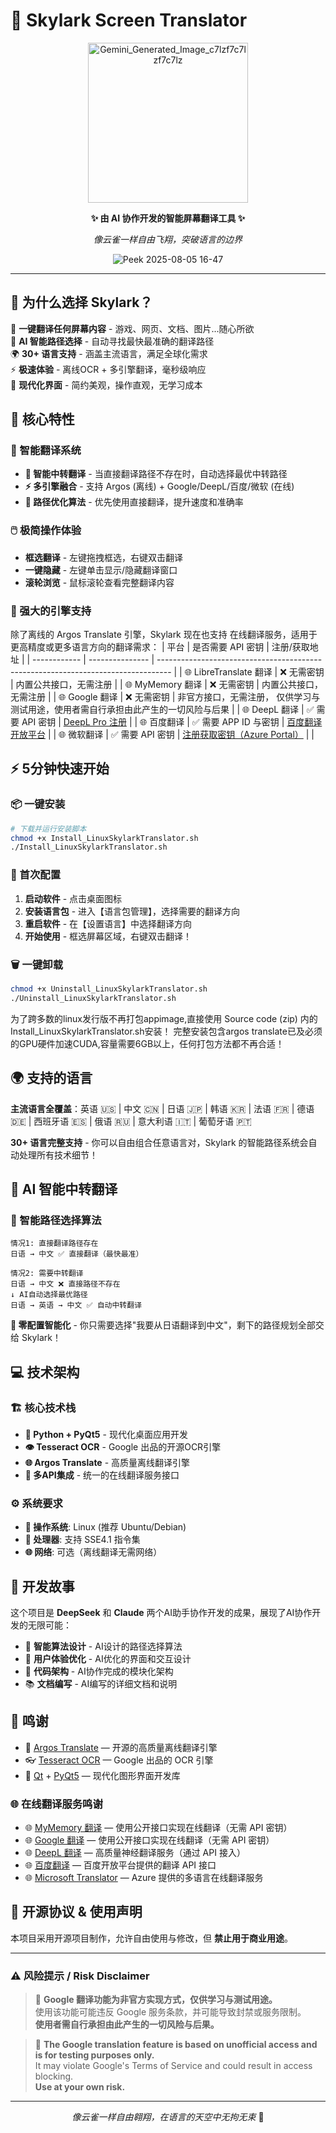 # 🚀 Skylark Screen Translator

<div align="center">

<img width="256" height="256" alt="Gemini_Generated_Image_c7lzf7c7lzf7c7lz" src="https://github.com/user-attachments/assets/695a5db9-c9c2-433c-984b-6aa2331d60dc" />


**✨ 由 AI 协作开发的智能屏幕翻译工具 ✨**

*像云雀一样自由飞翔，突破语言的边界*


![Peek 2025-08-05 16-47](https://github.com/user-attachments/assets/16277763-32dc-4d8e-9b62-36033055ed17)






</div>

---

## 🌟 为什么选择 Skylark？

🎯 **一键翻译任何屏幕内容** - 游戏、网页、文档、图片...随心所欲  
🧠 **AI 智能路径选择** - 自动寻找最快最准确的翻译路径  
🌍 **30+ 语言支持** - 涵盖主流语言，满足全球化需求  
⚡ **极速体验** - 离线OCR + 多引擎翻译，毫秒级响应  
🎨 **现代化界面** - 简约美观，操作直观，无学习成本  



## 🚀 核心特性

### 🎯 智能翻译系统
- **🔄 智能中转翻译** - 当直接翻译路径不存在时，自动选择最优中转路径
- **⚡ 多引擎融合** - 支持 Argos (离线) + Google/DeepL/百度/微软 (在线)
- **🧠 路径优化算法** - 优先使用直接翻译，提升速度和准确率

### 🖱️ 极简操作体验
- **框选翻译** - 左键拖拽框选，右键双击翻译
- **一键隐藏** - 左键单击显示/隐藏翻译窗口
- **滚轮浏览** - 鼠标滚轮查看完整翻译内容

### 🔧 强大的引擎支持

除了离线的 Argos Translate 引擎，Skylark 现在也支持 在线翻译服务，适用于更高精度或更多语言方向的翻译需求：
| 平台           | 是否需要 API 密钥     | 注册/获取地址                                                                           |
| ------------ | --------------- | --------------------------------------------------------------------------------- |
| 🌐 LibreTranslate 翻译 | ❌ 无需密钥          | 内置公共接口，无需注册                                                                       |
| 🌐 MyMemory 翻译 | ❌ 无需密钥          | 内置公共接口，无需注册                                                                       |
| 🌐 Google 翻译 | ❌ 无需密钥          | 非官方接口，无需注册， 仅供学习与测试用途，使用者需自行承担由此产生的一切风险与后果                                                                    |
| 🌐 DeepL 翻译  | ✅ 需要 API 密钥     | [DeepL Pro 注册](https://www.deepl.com/pro-api)                                     |
| 🌐 百度翻译      | ✅ 需要 APP ID 与密钥 | [百度翻译开放平台](https://fanyi-api.baidu.com/)                                          |
| 🌐 微软翻译   | ✅ 需要 API 密钥      | [注册获取密钥（Azure Portal）](https://azure.microsoft.com/products/cognitive-services/translator/) | 
 |


## ⚡ 5分钟快速开始

### 📦 一键安装
```bash
# 下载并运行安装脚本
chmod +x Install_LinuxSkylarkTranslator.sh
./Install_LinuxSkylarkTranslator.sh
```


### 🎯 首次配置
1. **启动软件** - 点击桌面图标
2. **安装语言包** - 进入【语言包管理】，选择需要的翻译方向
3. **重启软件** - 在【设置语言】中选择翻译方向
4. **开始使用** - 框选屏幕区域，右键双击翻译！

### 🗑️ 一键卸载
```bash
chmod +x Uninstall_LinuxSkylarkTranslator.sh
./Uninstall_LinuxSkylarkTranslator.sh
```
为了跨多数的linux发行版不再打包appimage,直接使用 Source code (zip) 内的Install_LinuxSkylarkTranslator.sh安装！
完整安装包含argos translate已及必须的GPU硬件加速CUDA,容量需要6GB以上，任何打包方法都不再合适！


## 🌍 支持的语言

**主流语言全覆盖**：英语 🇺🇸 | 中文 🇨🇳 | 日语 🇯🇵 | 韩语 🇰🇷 | 法语 🇫🇷 | 德语 🇩🇪 | 西班牙语 🇪🇸 | 俄语 🇷🇺 | 意大利语 🇮🇹 | 葡萄牙语 🇵🇹

**30+ 语言完整支持** - 你可以自由组合任意语言对，Skylark 的智能路径系统会自动处理所有技术细节！

## 🧠 AI 智能中转翻译

### 🔄 智能路径选择算法

```
情况1: 直接翻译路径存在
日语 → 中文 ✅ 直接翻译（最快最准）

情况2: 需要中转翻译
日语 → 中文 ❌ 直接路径不存在
↓ AI自动选择最优路径
日语 → 英语 → 中文 ✅ 自动中转翻译
```

**🎯 零配置智能化** - 你只需要选择"我要从日语翻译到中文"，剩下的路径规划全部交给 Skylark！

## 💻 技术架构

### 🏗️ 核心技术栈
- **🐍 Python + PyQt5** - 现代化桌面应用开发
- **👁️ Tesseract OCR** - Google 出品的开源OCR引擎
- **🌐 Argos Translate** - 高质量离线翻译引擎
- **🔗 多API集成** - 统一的在线翻译服务接口

### ⚙️ 系统要求
- **🐧 操作系统**: Linux (推荐 Ubuntu/Debian)
- **💾 处理器**: 支持 SSE4.1 指令集
- **🌐 网络**: 可选（离线翻译无需网络）

## 🤝 开发故事

这个项目是 **DeepSeek** 和 **Claude** 两个AI助手协作开发的成果，展现了AI协作开发的无限可能：

- 🧠 **智能算法设计** - AI设计的路径选择算法
- 🎨 **用户体验优化** - AI优化的界面和交互设计  
- 🔧 **代码架构** - AI协作完成的模块化架构
- 📚 **文档编写** - AI编写的详细文档和说明

## 🙏 鸣谢

- 💬 [Argos Translate](https://github.com/argosopentech/argos-translate) — 开源的高质量离线翻译引擎  
- 👓 [Tesseract OCR](https://github.com/tesseract-ocr/tesseract) — Google 出品的 OCR 引擎  
- 🎨 [Qt](https://www.qt.io/) + [PyQt5](https://riverbankcomputing.com/software/pyqt/intro) — 现代化图形界面开发库

### 🌐 在线翻译服务鸣谢

- 🌐 [MyMemory 翻译](https://mymemory.translated.net/) — 使用公开接口实现在线翻译（无需 API 密钥）
- 🌐 [Google 翻译](https://translate.google.com/) — 使用公开接口实现在线翻译（无需 API 密钥）  
- 🌐 [DeepL 翻译](https://www.deepl.com/pro-api) — 高质量神经翻译服务（通过 API 接入）  
- 🌐 [百度翻译](https://fanyi-api.baidu.com/) — 百度开放平台提供的翻译 API 接口  
- 🌐 [Microsoft Translator](https://azure.microsoft.com/products/cognitive-services/translator/) — Azure 提供的多语言在线翻译服务



## 📄 开源协议 & 使用声明

本项目采用开源项目制作，允许自由使用与修改，但 **禁止用于商业用途**。

---

### ⚠ 风险提示 / Risk Disclaimer

> 🚨 **Google 翻译功能为非官方实现方式，仅供学习与测试用途。**  
> 使用该功能可能违反 Google 服务条款，并可能导致封禁或服务限制。  
> **使用者需自行承担由此产生的一切风险与后果。**

> 🚨 **The Google translation feature is based on unofficial access and is for testing purposes only.**  
> It may violate Google's Terms of Service and could result in access blocking.  
> **Use at your own risk.**


---
<div align="center">

*像云雀一样自由翱翔，在语言的天空中无拘无束* 🦅

</div>
